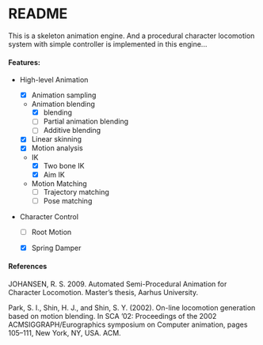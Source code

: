 # README

This is a skeleton animation engine. And a procedural character locomotion system with simple controller is implemented in this engine...



#### Features:

* High-level Animation

  - [x] Animation sampling
  - Animation blending
    - [x] blending
    - [ ] Partial animation blending
    - [ ] Additive blending

  - [x] Linear skinning
  - [x] Motion analysis

  - IK
    - [x] Two bone IK
    - [x] Aim IK

  - Motion Matching
    - [ ] Trajectory matching
    - [ ] Pose matching

* Character Control

  - [ ] Root Motion
  - [x] Spring Damper



#### References

JOHANSEN, R. S. 2009. Automated Semi-Procedural Animation for Character Locomotion. Master’s thesis, Aarhus University. 

Park, S. I., Shin, H. J., and Shin, S. Y. (2002). On-line locomotion generation based on motion blending. In SCA ’02: Proceedings of the 2002 ACMSIGGRAPH/Eurographics symposium on Computer animation, pages 105–111, New York, NY, USA. ACM.

